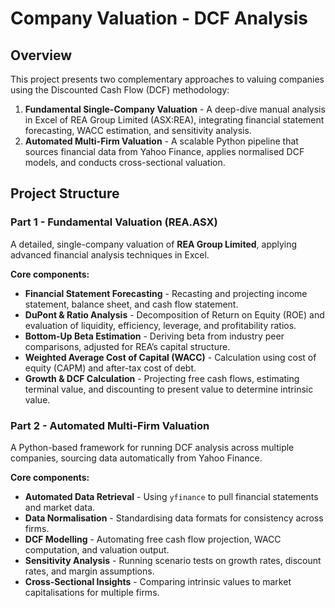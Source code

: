# Company Valuation - DCF Analysis

## Overview

This project presents two complementary approaches to valuing companies using the Discounted Cash Flow (DCF) methodology:

1. **Fundamental Single-Company Valuation** - A deep-dive manual analysis in Excel of REA Group Limited (ASX\:REA), integrating financial statement forecasting, WACC estimation, and sensitivity analysis.
2. **Automated Multi-Firm Valuation** - A scalable Python pipeline that sources financial data from Yahoo Finance, applies normalised DCF models, and conducts cross-sectional valuation.

## Project Structure

### **Part 1 - Fundamental Valuation (REA.ASX)**

A detailed, single-company valuation of **REA Group Limited**, applying advanced financial analysis techniques in Excel.

**Core components:**

* **Financial Statement Forecasting** - Recasting and projecting income statement, balance sheet, and cash flow statement.
* **DuPont & Ratio Analysis** - Decomposition of Return on Equity (ROE) and evaluation of liquidity, efficiency, leverage, and profitability ratios.
* **Bottom-Up Beta Estimation** - Deriving beta from industry peer comparisons, adjusted for REA’s capital structure.
* **Weighted Average Cost of Capital (WACC)** - Calculation using cost of equity (CAPM) and after-tax cost of debt.
* **Growth & DCF Calculation** - Projecting free cash flows, estimating terminal value, and discounting to present value to determine intrinsic value.

### **Part 2 - Automated Multi-Firm Valuation**

A Python-based framework for running DCF analysis across multiple companies, sourcing data automatically from Yahoo Finance.

**Core components:**

* **Automated Data Retrieval** - Using `yfinance` to pull financial statements and market data.
* **Data Normalisation** - Standardising data formats for consistency across firms.
* **DCF Modelling** - Automating free cash flow projection, WACC computation, and valuation output.
* **Sensitivity Analysis** - Running scenario tests on growth rates, discount rates, and margin assumptions.
* **Cross-Sectional Insights** - Comparing intrinsic values to market capitalisations for multiple firms.

